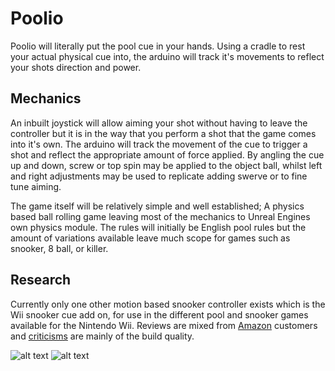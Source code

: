 # Poolio

Poolio will literally put the pool cue in your hands. Using a cradle to rest your actual physical cue into, the arduino will track it's movements to reflect your shots direction and power. 

## Mechanics

An inbuilt joystick will allow aiming your shot without having to leave the controller but it is in the way that you perform a shot that the game comes into it's own. 
The arduino will track the movement of the cue to trigger a shot and reflect the appropriate amount of force applied.  By angling the cue up and down, screw or top spin may be applied to the object ball, whilst left and right adjustments may be used to replicate adding swerve or to fine tune aiming.

The game itself will be relatively simple and well established; A physics based ball rolling game leaving most of the mechanics to Unreal Engines own physics module. The rules will initially be English pool rules but the amount of variations available leave much scope for games such as snooker, 8 ball, or killer.

## Research

Currently only one other motion based snooker controller exists which is the Wii snooker cue add on, for use in the different pool and snooker games available for the Nintendo Wii.  Reviews are mixed from [Amazon](https://www.amazon.co.uk/WSC-Real-09-Snooker-Championship/dp/B0029LHMZO) customers and [criticisms](https://www.amazon.co.uk/d/PC-Video-Games/Logic-3-NW847-Wii-Snooker-Cue/B0016ZEX4W/ref=sr_1_6?s=videogames&ie=UTF8&qid=1490018062&sr=1-6&keywords=wii+snooker) are mainly of the build quality.

![alt text](https://github.com/Stompyy/comp140-gam160-game/blob/master/Wii_snooker.jpg)
![alt text](https://github.com/Stompyy/comp140-gam160-game/cradle_controller_design.JPG)

